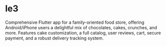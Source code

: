 # le3
Comprehensive Flutter app for a family-oriented food store, offering Android/iPhone users a delightful mix of chocolates, cakes, crunches, and more. Features cake customization, a full catalog, user reviews, cart, secure payment, and a robust delivery tracking system.
